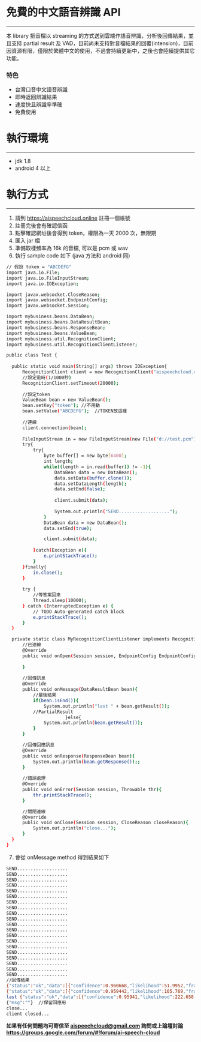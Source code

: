 # 免費的中文語音辨識 API
--------------------------
本 library 把音檔以 streaming 的方式送到雲端作語音辨識，分析後回傳結果，並且支持 partial result 及 VAD，目前尚未支持對音檔結果的回覆(intension)，目前因資源有限，僅限於繁體中文的使用，不過會持續更新中，之後也會陸續提供其它功能。

### 特色
  - 台灣口音中文語音辨識
  - 即時返回辨識結果
  - 速度快且辨識率準確
  - 免費使用

# 執行環境
--------------------------
  - jdk 1.8
  - android 4 以上 

# 執行方式
--------------------------  
 1. 請到 https://aispeechcloud.online 註冊一個帳號
 2. 註冊完後會有確認信函
 3. 點擊確認網址後會得到 token，權限為一天 2000 次，無限期
 4. 匯入 jar 檔
 5. 準備取樣頻率為 16k 的音檔, 可以是 pcm 或 wav
 6. 執行 sample code 如下 (java 方法和 android 同)
  ```sh
// 假設 token = "ABCDEFG"
import java.io.File;
import java.io.FileInputStream;
import java.io.IOException;

import javax.websocket.CloseReason;
import javax.websocket.EndpointConfig;
import javax.websocket.Session;

import mybusiness.beans.DataBean;
import mybusiness.beans.DataResultBean;
import mybusiness.beans.ResponseBean;
import mybusiness.beans.ValueBean;
import mybusiness.util.RecognitionClient;
import mybusiness.util.RecognitionClientListener;

public class Test {
	
	public static void main(String[] args) throws IOException{
		RecognitionClient client = new RecognitionClient("aispeechcloud.online/Service/RecognitionService",new MyRecognitionClientListener(),true);  
	    //設定逾時(1/1000秒)
		RecognitionClient.setTimeout(20000);
		
		//設定token
		ValueBean bean = new ValueBean();
		bean.setKey("token"); //不用動
		bean.setValue("ABCDEFG");  //TOKEN放這裡
		
		//連線
		client.connection(bean);
		
		FileInputStream in = new FileInputStream(new File("d://test.pcm"));
		try{
			try{
				byte buffer[] = new byte[6400];
				int length;
				while((length = in.read(buffer)) != -1){
		           	DataBean data = new DataBean();
		           	data.setData(buffer.clone());
		           	data.setDataLength(length);
		           	data.setEnd(false);
	      		           	
		           	client.submit(data);
	            		            	
	            	System.out.println("SEND...................");
	       	    }
		        DataBean data = new DataBean();
		        data.setEnd(true);

	       		client.submit(data);
	       		
			}catch(Exception e){
				e.printStackTrace();
			}
		}finally{
			in.close();
		}
		
		try {
			//等答案回來
			Thread.sleep(10000);
		} catch (InterruptedException e) {
			// TODO Auto-generated catch block
			e.printStackTrace();
		}
	}

	private static class MyRecognitionClientListener implements RecognitionClientListener{
		//已連線
		@Override
		public void onOpen(Session session, EndpointConfig EndpointConfig){
			
		}
		
		//回傳訊息
		@Override
		public void onMessage(DataResultBean bean){
			//最後結果
			if(bean.isEnd()){
				System.out.println("last " + bean.getResult());
			//PartialResult
                        }else{
			    System.out.println(bean.getResult());
			}
		}

		//回傳回應訊息
		@Override
		public void onResponse(ResponseBean bean){
			System.out.println(bean.getResponse());;
		}
		
		//錯誤處理
		@Override
		public void onError(Session session, Throwable thr){
			thr.printStackTrace();
		}

		//關閉連線
		@Override
		public void onClose(Session session, CloseReason closeReason){
			System.out.println("close...");
		}
	}	
}
  ```
 7. 會從 onMessage method 得到結果如下
 ```sh
SEND...................
SEND...................
SEND...................
SEND...................
SEND...................
SEND...................
SEND...................
SEND...................
SEND...................
SEND...................
SEND...................
SEND...................
SEND...................
SEND...................
SEND...................
SEND...................
SEND...................
SEND...................
SEND...................
SEND...................
//回傳結果
{"status":"ok","data":[{"confidence":0.960668,"likelihood":51.9952,"frames":21,"ac_cost":-66.5165,"lm_cost":14.5214,"text":""}]}
{"status":"ok","data":[{"confidence":0.959442,"likelihood":105.769,"frames":42,"ac_cost":-148.135,"lm_cost":42.3665,"text":"台北市"}]}
last {"status":"ok","data":[{"confidence":0.95941,"likelihood":222.658,"frames":99,"ac_cost":-316.041,"lm_cost":93.3831,"text":"台北市 內湖區 瑞光路"}]}
{"msg":""}  //保留回應用
close...
client closed...
```

**如果有任何問題均可寄信至 aispeechcloud@gmail.com 詢問或上論壇討論 https://groups.google.com/forum/#!forum/ai-speech-cloud**

